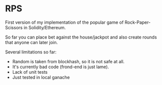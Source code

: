 # RPS

First version of my implementation of the popular game of Rock-Paper-Scissors in Solidity/Ethereum.

So far you can place bet against the house/jackpot and also create rounds that anyone can later join.

Several limitations so far:

- Random is taken from blockhash, so it is not safe at all.
- It's currently bad code (frond-end is just lame).
- Lack of unit tests
- Just tested in local ganache